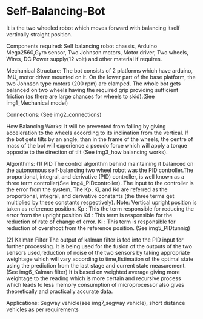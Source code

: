 # Self-Balancing-Bot
It is the two wheeled robot which moves forward with balancing itself vertically straight position.

Components required: 
Self balancing robot chassis,
Arduino Mega2560,Gyro sensor,
Two Johnson motors,
Motor driver,
Two wheels,
Wires, 
DC Power supply(12 volt) and other material if requires.

Mechanical Structure:
The bot consists of 2 platforms which have  arduino, IMU, motor driver mounted on it. 
On the  lower part of the base platform, the two Johnson type motors (200 rpm) are clamped. 
The whole bot gets  balanced on two wheels having the required grip  providing sufficient friction (as there are large chances  for wheels to skid).(See img1_Mechanical model) 

Connections:
(See img2_connections)

How Balancing Works:
It will be prevented from falling by giving acceleration  to the wheels according to its inclination from the  vertical. If the bot gets tilts by an angle, than in the  frame of the wheels, the centre of mass of the bot will experience a pseudo force which will apply a torque  opposite to the direction of tilt (See img3_how balancing works).

Algorithms:
(1) PID 
    The control algorithm behind maintaining it balanced on the autonomous self-balancing two wheel robot was the PID controller.The         proportional, integral, and derivative (PID) controller, is well known as a three term controller(See img4_PIDcontroller).
    The input to the controller is the error from the system. The Kp, Ki, and Kd are referred as the proportional, integral, and             derivative constants (the three terms get multiplied by these constants respectively).
    Note: Vertical upright position is taken as reference position.
    Kp : This the term responsible for reducing the error from the upright position
    Kd : This term is responsible for the reduction of rate of change of error.
    Ki :  This term is responsible for reduction of overshoot from the reference position.
    (See img5_PIDtunnig)
    
(2) Kalman Filter
    The output of kalman filter is fed into the PID input for further processing.
    It is being used for the fusion of the outputs of the two sensors used,reduction of noise of the two sensors by taking appropriate       weightage which will vary according to time,Estimation of the optimal state using the prediction from the last stage and current         state  measurement.(See img6_Kalman filter)
    It is based on weighted average giving more weightage to the reading which is more certain and recursive process which leads to
    less memory consumption of microprocessor also gives theoretically and practically accurate data.
    
Applications:
Segway vehicle(see img7_segway vehicle),
short distance vehicles as per requirements








